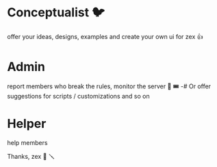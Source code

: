 # Conceptualist :bird: #

offer your ideas, designs, examples and create your own ui for zex :thumbsup: 

# Admin #

report members who break the rules, monitor the server :badminton: :tickets: 
-# Or offer suggestions for scripts / customizations and so on

# Helper #

help members

Thanks, zex :maple_leaf: :screwdriver:

